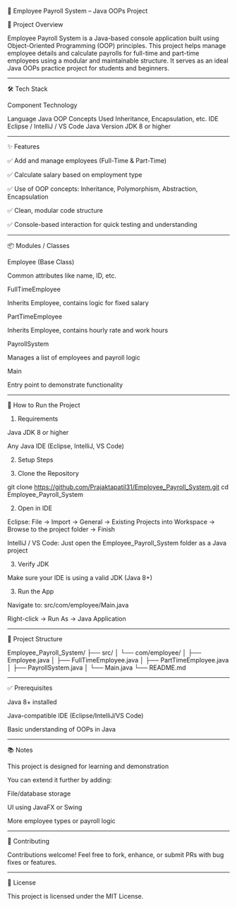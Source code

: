 💼 Employee Payroll System – Java OOPs Project

📌 Project Overview

Employee Payroll System is a Java-based console application built using Object-Oriented Programming (OOP) principles. This project helps manage employee details and calculate payrolls for full-time and part-time employees using a modular and maintainable structure. It serves as an ideal Java OOPs practice project for students and beginners.


---

🛠️ Tech Stack

Component	Technology

Language	Java
OOP Concepts Used	Inheritance, Encapsulation, etc.
IDE	Eclipse / IntelliJ / VS Code
Java Version	JDK 8 or higher



---

✨ Features

✅ Add and manage employees (Full-Time & Part-Time)

✅ Calculate salary based on employment type

✅ Use of OOP concepts: Inheritance, Polymorphism, Abstraction, Encapsulation

✅ Clean, modular code structure

✅ Console-based interaction for quick testing and understanding



---

📦 Modules / Classes

Employee (Base Class)

Common attributes like name, ID, etc.


FullTimeEmployee

Inherits Employee, contains logic for fixed salary


PartTimeEmployee

Inherits Employee, contains hourly rate and work hours


PayrollSystem

Manages a list of employees and payroll logic


Main

Entry point to demonstrate functionality




---

🚀 How to Run the Project

1. Requirements

Java JDK 8 or higher

Any Java IDE (Eclipse, IntelliJ, VS Code)


2. Setup Steps

1. Clone the Repository



git clone https://github.com/Prajaktapatil31/Employee_Payroll_System.git
cd Employee_Payroll_System

2. Open in IDE



Eclipse:
File → Import → General → Existing Projects into Workspace
→ Browse to the project folder
→ Finish

IntelliJ / VS Code:
Just open the Employee_Payroll_System folder as a Java project


3. Verify JDK



Make sure your IDE is using a valid JDK (Java 8+)


3. Run the App

Navigate to:
src/com/employee/Main.java

Right-click → Run As → Java Application



---

📁 Project Structure

Employee_Payroll_System/
├── src/
│   └── com/employee/
│       ├── Employee.java
│       ├── FullTimeEmployee.java
│       ├── PartTimeEmployee.java
│       ├── PayrollSystem.java
│       └── Main.java
└── README.md


---

✅ Prerequisites

Java 8+ installed

Java-compatible IDE (Eclipse/IntelliJ/VS Code)

Basic understanding of OOPs in Java



---

📚 Notes

This project is designed for learning and demonstration

You can extend it further by adding:

File/database storage

UI using JavaFX or Swing

More employee types or payroll logic




---

🤝 Contributing

Contributions welcome! Feel free to fork, enhance, or submit PRs with bug fixes or features.


---

📃 License

This project is licensed under the MIT License.


